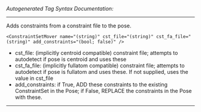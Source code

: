 _Autogenerated Tag Syntax Documentation:_

---
Adds constraints from a constraint file to the pose.

```
<ConstraintSetMover name="(string)" cst_file="(string)" cst_fa_file="(string)" add_constraints="(bool; false)" />
```

-   cst_file: (implicitly centroid compatible) constraint file; attempts to autodetect if pose is centroid and uses these
-   cst_fa_file: (implicitly fullatom compatible) constraint file; attempts to autodetect if pose is fullatom and uses these.  If not supplied, uses the value in cst_file
-   add_constraints: if True, ADD these constraints to the existing ConstraintSet in the Pose; if False, REPLACE the constraints in the Pose with these.

---
